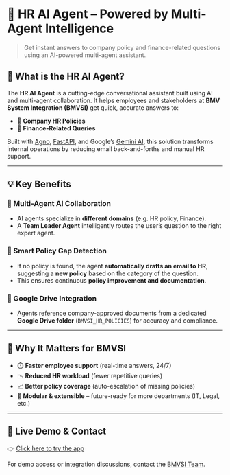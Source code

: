 # 🤖 HR AI Agent – Powered by Multi-Agent Intelligence

> Get instant answers to company policy and finance-related questions using an AI-powered multi-agent assistant.

## 🚀 What is the HR AI Agent?

The **HR AI Agent** is a cutting-edge conversational assistant built using AI and multi-agent collaboration. It helps employees and stakeholders at **BMV System Integration (BMVSI)** get quick, accurate answers to:

- 📌 **Company HR Policies**
- 💸 **Finance-Related Queries**

Built with [Agno](https://github.com/agno-agi/agno), [FastAPI](https://fastapi.tiangolo.com/), and Google’s [Gemini AI](https://deepmind.google/technologies/gemini/), this solution transforms internal operations by reducing email back-and-forths and manual HR support.

---

## 💡 Key Benefits

### 🤖 Multi-Agent AI Collaboration
- AI agents specialize in **different domains** (e.g. HR policy, Finance).
- A **Team Leader Agent** intelligently routes the user’s question to the right expert agent.

### 🧠 Smart Policy Gap Detection
- If no policy is found, the agent **automatically drafts an email to HR**, suggesting a **new policy** based on the category of the question.
- This ensures continuous **policy improvement and documentation**.

### 📂 Google Drive Integration
- Agents reference company-approved documents from a dedicated **Google Drive folder** (`BMVSI_HR_POLICIES`) for accuracy and compliance.

---

## 🏢 Why It Matters for BMVSI

- ⏱️ **Faster employee support** (real-time answers, 24/7)
- 📉 **Reduced HR workload** (fewer repetitive queries)
- 📈 **Better policy coverage** (auto-escalation of missing policies)
- 🧩 **Modular & extensible** – future-ready for more departments (IT, Legal, etc.)

---

## 🧪 Live Demo & Contact

👉 [Click here to try the app](http://localhost:8000/)

For demo access or integration discussions, contact the [BMVSI Team]().

